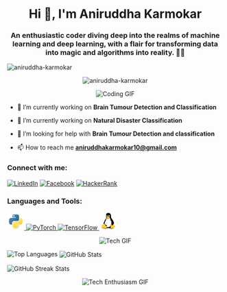 <h1 align="center">Hi 👋, I'm Aniruddha Karmokar</h1>
<h3 align="center">An enthusiastic coder diving deep into the realms of machine learning and deep learning, with a flair for transforming data into magic and algorithms into reality. 🌟🚀</h3>

<p align="left"> 
  <img src="https://komarev.com/ghpvc/?username=aniruddha-karmokar&label=Profile%20views&color=0e75b6&style=flat" alt="aniruddha-karmokar" /> 
</p>

<p align="center">
  <img src="https://github-profile-trophy.vercel.app/?username=aniruddha-karmokar" alt="aniruddha-karmokar" />
</p>

<p align="center">
  <img src="https://media.giphy.com/media/qgQUggAC3Pfv687qPC/giphy.gif" width="500" alt="Coding GIF">
</p>

- 🔭 I’m currently working on **Brain Tumour Detection and Classification**

- 🔭 I’m currently working on **Natural Disaster Classification**

- 🤝 I’m looking for help with **Brain Tumour Detection and classification**

- 📫 How to reach me **aniruddhakarmokar10@gmail.com**

<h3 align="left">Connect with me:</h3>
<p align="left">
<a href="https://linkedin.com/in/https://www.linkedin.com/in/aniruddha-karmokar-a719541ba/" target="blank"><img align="center" src="https://raw.githubusercontent.com/rahuldkjain/github-profile-readme-generator/master/src/images/icons/Social/linked-in-alt.svg" alt="LinkedIn" height="30" width="40" /></a>
<a href="https://fb.com/https://www.facebook.com/aniruddha.karmokar.7" target="blank"><img align="center" src="https://raw.githubusercontent.com/rahuldkjain/github-profile-readme-generator/master/src/images/icons/Social/facebook.svg" alt="Facebook" height="30" width="40" /></a>
<a href="https://www.hackerrank.com/@karmokaranirudd1" target="blank"><img align="center" src="https://raw.githubusercontent.com/rahuldkjain/github-profile-readme-generator/master/src/images/icons/Social/hackerrank.svg" alt="HackerRank" height="30" width="40" /></a>
</p>

<h3 align="left">Languages and Tools:</h3>
<p align="left">
  <a href="https://www.python.org" target="_blank" rel="noreferrer">
    <img src="https://raw.githubusercontent.com/devicons/devicon/master/icons/python/python-original.svg" alt="Python" width="40" height="40"/>
  </a>
  <a href="https://pytorch.org/" target="_blank" rel="noreferrer">
    <img src="https://www.vectorlogo.zone/logos/pytorch/pytorch-icon.svg" alt="PyTorch" width="40" height="40"/>
  </a>
  <a href="https://www.tensorflow.org" target="_blank" rel="noreferrer">
    <img src="https://www.vectorlogo.zone/logos/tensorflow/tensorflow-icon.svg" alt="TensorFlow" width="40" height="40"/>
  </a>
  <a href="https://www.linux.org/" target="_blank" rel="noreferrer">
    <img src="https://raw.githubusercontent.com/devicons/devicon/master/icons/linux/linux-original.svg" alt="Linux" width="40" height="40"/>
  </a>
</p>

<p align="center">
  <img src="https://media.giphy.com/media/26tn33aiTi1jkl6H6/giphy.gif" width="400" alt="Tech GIF">
</p>

<p><img align="left" src="https://github-readme-stats.vercel.app/api/top-langs?username=aniruddha-karmokar&show_icons=true&locale=en&layout=compact" alt="Top Languages" /></p>

<p>&nbsp;<img align="center" src="https://github-readme-stats.vercel.app/api?username=aniruddha-karmokar&show_icons=true&locale=en" alt="GitHub Stats" /></p>

<p><img align="center" src="https://github-readme-streak-stats.herokuapp.com/?user=aniruddha-karmokar&" alt="GitHub Streak Stats" /></p>

<p align="center">
  <img src="https://media.giphy.com/media/fwbZnTftCXVocKzfxR/giphy.gif" width="500" alt="Tech Enthusiasm GIF">
</p>
